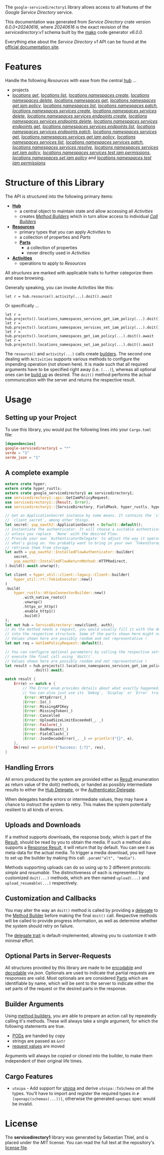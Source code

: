 <!---
DO NOT EDIT !
This file was generated automatically from 'src/generator/templates/api/README.md.mako'
DO NOT EDIT !
-->
The `google-servicedirectory1` library allows access to all features of the *Google Service Directory* service.

This documentation was generated from *Service Directory* crate version *6.0.0+20240616*, where *20240616* is the exact revision of the *servicedirectory:v1* schema built by the [mako](http://www.makotemplates.org/) code generator *v6.0.0*.

Everything else about the *Service Directory* *v1* API can be found at the
[official documentation site](https://cloud.google.com/service-directory).
# Features

Handle the following *Resources* with ease from the central [hub](https://docs.rs/google-servicedirectory1/6.0.0+20240616/google_servicedirectory1/ServiceDirectory) ...

* projects
 * [*locations get*](https://docs.rs/google-servicedirectory1/6.0.0+20240616/google_servicedirectory1/api::ProjectLocationGetCall), [*locations list*](https://docs.rs/google-servicedirectory1/6.0.0+20240616/google_servicedirectory1/api::ProjectLocationListCall), [*locations namespaces create*](https://docs.rs/google-servicedirectory1/6.0.0+20240616/google_servicedirectory1/api::ProjectLocationNamespaceCreateCall), [*locations namespaces delete*](https://docs.rs/google-servicedirectory1/6.0.0+20240616/google_servicedirectory1/api::ProjectLocationNamespaceDeleteCall), [*locations namespaces get*](https://docs.rs/google-servicedirectory1/6.0.0+20240616/google_servicedirectory1/api::ProjectLocationNamespaceGetCall), [*locations namespaces get iam policy*](https://docs.rs/google-servicedirectory1/6.0.0+20240616/google_servicedirectory1/api::ProjectLocationNamespaceGetIamPolicyCall), [*locations namespaces list*](https://docs.rs/google-servicedirectory1/6.0.0+20240616/google_servicedirectory1/api::ProjectLocationNamespaceListCall), [*locations namespaces patch*](https://docs.rs/google-servicedirectory1/6.0.0+20240616/google_servicedirectory1/api::ProjectLocationNamespacePatchCall), [*locations namespaces services create*](https://docs.rs/google-servicedirectory1/6.0.0+20240616/google_servicedirectory1/api::ProjectLocationNamespaceServiceCreateCall), [*locations namespaces services delete*](https://docs.rs/google-servicedirectory1/6.0.0+20240616/google_servicedirectory1/api::ProjectLocationNamespaceServiceDeleteCall), [*locations namespaces services endpoints create*](https://docs.rs/google-servicedirectory1/6.0.0+20240616/google_servicedirectory1/api::ProjectLocationNamespaceServiceEndpointCreateCall), [*locations namespaces services endpoints delete*](https://docs.rs/google-servicedirectory1/6.0.0+20240616/google_servicedirectory1/api::ProjectLocationNamespaceServiceEndpointDeleteCall), [*locations namespaces services endpoints get*](https://docs.rs/google-servicedirectory1/6.0.0+20240616/google_servicedirectory1/api::ProjectLocationNamespaceServiceEndpointGetCall), [*locations namespaces services endpoints list*](https://docs.rs/google-servicedirectory1/6.0.0+20240616/google_servicedirectory1/api::ProjectLocationNamespaceServiceEndpointListCall), [*locations namespaces services endpoints patch*](https://docs.rs/google-servicedirectory1/6.0.0+20240616/google_servicedirectory1/api::ProjectLocationNamespaceServiceEndpointPatchCall), [*locations namespaces services get*](https://docs.rs/google-servicedirectory1/6.0.0+20240616/google_servicedirectory1/api::ProjectLocationNamespaceServiceGetCall), [*locations namespaces services get iam policy*](https://docs.rs/google-servicedirectory1/6.0.0+20240616/google_servicedirectory1/api::ProjectLocationNamespaceServiceGetIamPolicyCall), [*locations namespaces services list*](https://docs.rs/google-servicedirectory1/6.0.0+20240616/google_servicedirectory1/api::ProjectLocationNamespaceServiceListCall), [*locations namespaces services patch*](https://docs.rs/google-servicedirectory1/6.0.0+20240616/google_servicedirectory1/api::ProjectLocationNamespaceServicePatchCall), [*locations namespaces services resolve*](https://docs.rs/google-servicedirectory1/6.0.0+20240616/google_servicedirectory1/api::ProjectLocationNamespaceServiceResolveCall), [*locations namespaces services set iam policy*](https://docs.rs/google-servicedirectory1/6.0.0+20240616/google_servicedirectory1/api::ProjectLocationNamespaceServiceSetIamPolicyCall), [*locations namespaces services test iam permissions*](https://docs.rs/google-servicedirectory1/6.0.0+20240616/google_servicedirectory1/api::ProjectLocationNamespaceServiceTestIamPermissionCall), [*locations namespaces set iam policy*](https://docs.rs/google-servicedirectory1/6.0.0+20240616/google_servicedirectory1/api::ProjectLocationNamespaceSetIamPolicyCall) and [*locations namespaces test iam permissions*](https://docs.rs/google-servicedirectory1/6.0.0+20240616/google_servicedirectory1/api::ProjectLocationNamespaceTestIamPermissionCall)




# Structure of this Library

The API is structured into the following primary items:

* **[Hub](https://docs.rs/google-servicedirectory1/6.0.0+20240616/google_servicedirectory1/ServiceDirectory)**
    * a central object to maintain state and allow accessing all *Activities*
    * creates [*Method Builders*](https://docs.rs/google-servicedirectory1/6.0.0+20240616/google_servicedirectory1/common::MethodsBuilder) which in turn
      allow access to individual [*Call Builders*](https://docs.rs/google-servicedirectory1/6.0.0+20240616/google_servicedirectory1/common::CallBuilder)
* **[Resources](https://docs.rs/google-servicedirectory1/6.0.0+20240616/google_servicedirectory1/common::Resource)**
    * primary types that you can apply *Activities* to
    * a collection of properties and *Parts*
    * **[Parts](https://docs.rs/google-servicedirectory1/6.0.0+20240616/google_servicedirectory1/common::Part)**
        * a collection of properties
        * never directly used in *Activities*
* **[Activities](https://docs.rs/google-servicedirectory1/6.0.0+20240616/google_servicedirectory1/common::CallBuilder)**
    * operations to apply to *Resources*

All *structures* are marked with applicable traits to further categorize them and ease browsing.

Generally speaking, you can invoke *Activities* like this:

```Rust,ignore
let r = hub.resource().activity(...).doit().await
```

Or specifically ...

```ignore
let r = hub.projects().locations_namespaces_services_get_iam_policy(...).doit().await
let r = hub.projects().locations_namespaces_services_set_iam_policy(...).doit().await
let r = hub.projects().locations_namespaces_get_iam_policy(...).doit().await
let r = hub.projects().locations_namespaces_set_iam_policy(...).doit().await
```

The `resource()` and `activity(...)` calls create [builders][builder-pattern]. The second one dealing with `Activities`
supports various methods to configure the impending operation (not shown here). It is made such that all required arguments have to be
specified right away (i.e. `(...)`), whereas all optional ones can be [build up][builder-pattern] as desired.
The `doit()` method performs the actual communication with the server and returns the respective result.

# Usage

## Setting up your Project

To use this library, you would put the following lines into your `Cargo.toml` file:

```toml
[dependencies]
google-servicedirectory1 = "*"
serde = "1"
serde_json = "1"
```

## A complete example

```Rust
extern crate hyper;
extern crate hyper_rustls;
extern crate google_servicedirectory1 as servicedirectory1;
use servicedirectory1::api::GetIamPolicyRequest;
use servicedirectory1::{Result, Error};
use servicedirectory1::{ServiceDirectory, FieldMask, hyper_rustls, hyper_util, yup_oauth2};

// Get an ApplicationSecret instance by some means. It contains the `client_id` and
// `client_secret`, among other things.
let secret: yup_oauth2::ApplicationSecret = Default::default();
// Instantiate the authenticator. It will choose a suitable authentication flow for you,
// unless you replace  `None` with the desired Flow.
// Provide your own `AuthenticatorDelegate` to adjust the way it operates and get feedback about
// what's going on. You probably want to bring in your own `TokenStorage` to persist tokens and
// retrieve them from storage.
let auth = yup_oauth2::InstalledFlowAuthenticator::builder(
    secret,
    yup_oauth2::InstalledFlowReturnMethod::HTTPRedirect,
).build().await.unwrap();

let client = hyper_util::client::legacy::Client::builder(
    hyper_util::rt::TokioExecutor::new()
)
.build(
    hyper_rustls::HttpsConnectorBuilder::new()
        .with_native_roots()
        .unwrap()
        .https_or_http()
        .enable_http1()
        .build()
);
let mut hub = ServiceDirectory::new(client, auth);
// As the method needs a request, you would usually fill it with the desired information
// into the respective structure. Some of the parts shown here might not be applicable !
// Values shown here are possibly random and not representative !
let mut req = GetIamPolicyRequest::default();

// You can configure optional parameters by calling the respective setters at will, and
// execute the final call using `doit()`.
// Values shown here are possibly random and not representative !
let result = hub.projects().locations_namespaces_services_get_iam_policy(req, "resource")
             .doit().await;

match result {
    Err(e) => match e {
        // The Error enum provides details about what exactly happened.
        // You can also just use its `Debug`, `Display` or `Error` traits
         Error::HttpError(_)
        |Error::Io(_)
        |Error::MissingAPIKey
        |Error::MissingToken(_)
        |Error::Cancelled
        |Error::UploadSizeLimitExceeded(_, _)
        |Error::Failure(_)
        |Error::BadRequest(_)
        |Error::FieldClash(_)
        |Error::JsonDecodeError(_, _) => println!("{}", e),
    },
    Ok(res) => println!("Success: {:?}", res),
}

```
## Handling Errors

All errors produced by the system are provided either as [Result](https://docs.rs/google-servicedirectory1/6.0.0+20240616/google_servicedirectory1/common::Result) enumeration as return value of
the doit() methods, or handed as possibly intermediate results to either the
[Hub Delegate](https://docs.rs/google-servicedirectory1/6.0.0+20240616/google_servicedirectory1/common::Delegate), or the [Authenticator Delegate](https://docs.rs/yup-oauth2/*/yup_oauth2/trait.AuthenticatorDelegate.html).

When delegates handle errors or intermediate values, they may have a chance to instruct the system to retry. This
makes the system potentially resilient to all kinds of errors.

## Uploads and Downloads
If a method supports downloads, the response body, which is part of the [Result](https://docs.rs/google-servicedirectory1/6.0.0+20240616/google_servicedirectory1/common::Result), should be
read by you to obtain the media.
If such a method also supports a [Response Result](https://docs.rs/google-servicedirectory1/6.0.0+20240616/google_servicedirectory1/common::ResponseResult), it will return that by default.
You can see it as meta-data for the actual media. To trigger a media download, you will have to set up the builder by making
this call: `.param("alt", "media")`.

Methods supporting uploads can do so using up to 2 different protocols:
*simple* and *resumable*. The distinctiveness of each is represented by customized
`doit(...)` methods, which are then named `upload(...)` and `upload_resumable(...)` respectively.

## Customization and Callbacks

You may alter the way an `doit()` method is called by providing a [delegate](https://docs.rs/google-servicedirectory1/6.0.0+20240616/google_servicedirectory1/common::Delegate) to the
[Method Builder](https://docs.rs/google-servicedirectory1/6.0.0+20240616/google_servicedirectory1/common::CallBuilder) before making the final `doit()` call.
Respective methods will be called to provide progress information, as well as determine whether the system should
retry on failure.

The [delegate trait](https://docs.rs/google-servicedirectory1/6.0.0+20240616/google_servicedirectory1/common::Delegate) is default-implemented, allowing you to customize it with minimal effort.

## Optional Parts in Server-Requests

All structures provided by this library are made to be [encodable](https://docs.rs/google-servicedirectory1/6.0.0+20240616/google_servicedirectory1/common::RequestValue) and
[decodable](https://docs.rs/google-servicedirectory1/6.0.0+20240616/google_servicedirectory1/common::ResponseResult) via *json*. Optionals are used to indicate that partial requests are responses
are valid.
Most optionals are are considered [Parts](https://docs.rs/google-servicedirectory1/6.0.0+20240616/google_servicedirectory1/common::Part) which are identifiable by name, which will be sent to
the server to indicate either the set parts of the request or the desired parts in the response.

## Builder Arguments

Using [method builders](https://docs.rs/google-servicedirectory1/6.0.0+20240616/google_servicedirectory1/common::CallBuilder), you are able to prepare an action call by repeatedly calling it's methods.
These will always take a single argument, for which the following statements are true.

* [PODs][wiki-pod] are handed by copy
* strings are passed as `&str`
* [request values](https://docs.rs/google-servicedirectory1/6.0.0+20240616/google_servicedirectory1/common::RequestValue) are moved

Arguments will always be copied or cloned into the builder, to make them independent of their original life times.

[wiki-pod]: http://en.wikipedia.org/wiki/Plain_old_data_structure
[builder-pattern]: http://en.wikipedia.org/wiki/Builder_pattern
[google-go-api]: https://github.com/google/google-api-go-client

## Cargo Features

* `utoipa` - Add support for [utoipa](https://crates.io/crates/utoipa) and derive `utoipa::ToSchema` on all
the types. You'll have to import and register the required types in `#[openapi(schemas(...))]`, otherwise the
generated `openapi` spec would be invalid.


# License
The **servicedirectory1** library was generated by Sebastian Thiel, and is placed
under the *MIT* license.
You can read the full text at the repository's [license file][repo-license].

[repo-license]: https://github.com/Byron/google-apis-rsblob/main/LICENSE.md

